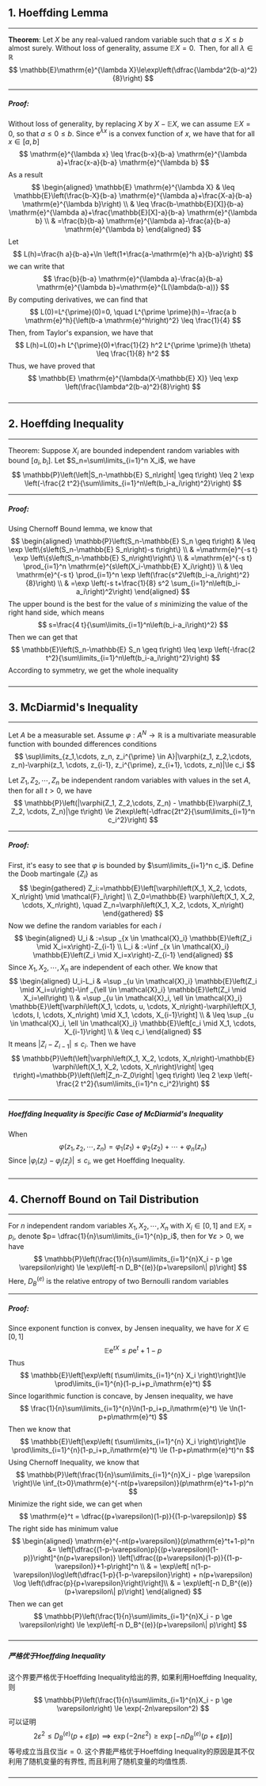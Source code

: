 
## 1. Hoeffding Lemma
___
**Theorem**: Let $X$ be any real-valued random variable such that $a\le X \le b$ almost surely. Without loss of generality, assume $\mathbb{E}X = 0$.  Then, for all $\lambda \in \mathbb{R}$  
$$
\mathbb{E}\mathrm{e}^{\lambda X}\le\exp\left(\dfrac{\lambda^2(b-a)^2}{8}\right) 
$$
___
##### Proof: 
Without loss of generality, by replacing $X$ by $X-\mathbb{E} X$, we can assume $\mathbb{E} X=0$, so that $a \leq 0 \leq b$. Since $\mathrm{e}^{\lambda x}$ is a convex function of $x$, we have that for all $x \in[a, b]$
$$
\mathrm{e}^{\lambda x} \leq \frac{b-x}{b-a} \mathrm{e}^{\lambda a}+\frac{x-a}{b-a} \mathrm{e}^{\lambda b}
$$
As a result
$$
\begin{aligned}
\mathbb{E} \mathrm{e}^{\lambda X} & \leq \mathbb{E}\left(\frac{b-X}{b-a} \mathrm{e}^{\lambda a}+\frac{X-a}{b-a} \mathrm{e}^{\lambda b}\right) \\
& \leq \frac{b-\mathbb{E}[X]}{b-a} \mathrm{e}^{\lambda a}+\frac{\mathbb{E}[X]-a}{b-a} \mathrm{e}^{\lambda b} \\
& =\frac{b}{b-a} \mathrm{e}^{\lambda a}-\frac{a}{b-a} \mathrm{e}^{\lambda b}
\end{aligned}
$$
Let
$$
L(h)=\frac{h a}{b-a}+\ln \left(1+\frac{a-\mathrm{e}^h a}{b-a}\right)
$$
we can write that
$$
\frac{b}{b-a} \mathrm{e}^{\lambda a}-\frac{a}{b-a} \mathrm{e}^{\lambda b}=\mathrm{e}^{L(\lambda(b-a))}
$$
By computing derivatives, we can find that
$$
L(0)=L^{\prime}(0)=0, \quad L^{\prime \prime}(h)=-\frac{a b \mathrm{e}^h}{\left(b-a \mathrm{e}^h\right)^2} \leq \frac{1}{4}
$$
Then, from Taylor's expansion, we have that
$$
L(h)=L(0)+h L^{\prime}(0)+\frac{1}{2} h^2 L^{\prime \prime}(h \theta) \leq \frac{1}{8} h^2
$$
Thus, we have proved that
$$
\mathbb{E} \mathrm{e}^{\lambda(X-\mathbb{E} X)} \leq \exp \left(\frac{\lambda^2(b-a)^2}{8}\right)
$$
#####
___
## 2. Hoeffding Inequality
___
Theorem: Suppose $X_i$ are bounded independent random variables with bound $\left[a_i, b_i\right]$. Let $S_n=\sum\limits_{i=1}^n X_i$, we have
$$
\mathbb{P}\left(\left|S_n-\mathbb{E} S_n\right| \geq t\right) \leq 2 \exp \left(-\frac{2 t^2}{\sum\limits_{i=1}^n\left(b_i-a_i\right)^2}\right)
$$
___
##### Proof: 
Using Chernoff Bound lemma, we know that
$$
\begin{aligned}
\mathbb{P}\left(S_n-\mathbb{E} S_n \geq t\right) & \leq \exp \left\{s\left(S_n-\mathbb{E} S_n\right)-s t\right\} \\
& =\mathrm{e}^{-s t} \exp \left\{s\left(S_n-\mathbb{E} S_n\right)\right\} \\
& =\mathrm{e}^{-s t} \prod_{i=1}^n \mathrm{e}^{s\left(X_i-\mathbb{E} X_i\right)} \\
& \leq \mathrm{e}^{-s t} \prod_{i=1}^n \exp \left(\frac{s^2\left(b_i-a_i\right)^2}{8}\right) \\
& =\exp \left(-s t+\frac{1}{8} s^2 \sum_{i=1}^n\left(b_i-a_i\right)^2\right)
\end{aligned}
$$
The upper bound is the best for the value of $s$ minimizing the value of the right hand side, which means
$$
s=\frac{4 t}{\sum\limits_{i=1}^n\left(b_i-a_i\right)^2}
$$
Then we can get that
$$
\mathbb{E}\left(S_n-\mathbb{E} S_n \geq t\right) \leq \exp \left(-\frac{2 t^2}{\sum\limits_{i=1}^n\left(b_i-a_i\right)^2}\right)
$$
According to symmetry, we get the whole inequality
#####
___

## 3. McDiarmid's Inequality
___
Let $A$ be a measurable set. Assume $\varphi: A^N\to \mathbb{R}$ is a multivariate measurable function with bounded differences conditions
$$
\sup\limits_{z_1,\cdots, z_n, z_i^{\prime} \in A}|\varphi(z_1, z_2,\cdots, z_n)-\varphi(z_1, \cdots, z_{i-1}, z_i^{\prime}, z_{i+1}, \cdots, z_n)|\le c_i
$$

Let $Z_1, Z_2, \cdots, Z_n$ be independent random variables with values in the set $A$, then for all $t>0$, we have
$$
\mathbb{P}\left(|\varphi(Z_1, Z_2,\cdots, Z_n) - \mathbb{E}\varphi(Z_1, Z_2, \cdots, Z_n)|\ge t\right) \le 2\exp\left(-\dfrac{2t^2}{\sum\limits_{i=1}^n c_i^2}\right)
$$
___
##### Proof: 
First, it's easy to see that $\varphi$ is bounded by $\sum\limits_{i=1}^n c_i$. Define the Doob martingale $\left\{Z_i\right\}$ as
$$
\begin{gathered}
Z_i:=\mathbb{E}\left[\varphi\left(X_1, X_2, \cdots, X_n\right) \mid \mathcal{F}_i\right] \\
Z_0=\mathbb{E} \varphi\left(X_1, X_2, \cdots, X_n\right), \quad Z_n=\varphi\left(X_1, X_2, \cdots, X_n\right)
\end{gathered}
$$
Now we define the random variables for each $i$
$$
\begin{aligned}
U_i & :=\sup _{x \in \mathcal{X}_i} \mathbb{E}\left(Z_i \mid X_i=x\right)-Z_{i-1} \\
L_i & :=\inf _{x \in \mathcal{X}_i} \mathbb{E}\left(Z_i \mid X_i=x\right)-Z_{i-1}
\end{aligned}
$$
Since $X_1, X_2, \cdots, X_n$ are independent of each other. We know that
$$
\begin{aligned}
U_i-L_i & =\sup _{u \in \mathcal{X}_i} \mathbb{E}\left(Z_i \mid X_i=u\right)-\inf _{\ell \in \mathcal{X}_i} \mathbb{E}\left(Z_i \mid X_i=\ell\right) \\
& =\sup _{u \in \mathcal{X}_i, \ell \in \mathcal{X}_i} \mathbb{E}\left[\varphi\left(X_1, \cdots, u, \cdots, X_n\right)-\varphi\left(X_1, \cdots, l, \cdots, X_n\right) \mid X_1, \cdots, X_{i-1}\right] \\
& \leq \sup _{u \in \mathcal{X}_i, \ell \in \mathcal{X}_i} \mathbb{E}\left[c_i \mid X_1, \cdots, X_{i-1}\right] \\
& \leq c_i
\end{aligned}
$$
It means $\left|Z_i-Z_{i-1}\right| \leq c_i$. Then we have
$$
\mathbb{P}\left(\left|\varphi\left(X_1, X_2, \cdots, X_n\right)-\mathbb{E} \varphi\left(X_1, X_2, \cdots, X_n\right)\right| \geq t\right)=\mathbb{P}\left(\left|Z_n-Z_0\right| \geq t\right) \leq 2 \exp \left(-\frac{2 t^2}{\sum\limits_{i=1}^n c_i^2}\right)
$$
#####
___
##### Hoeffding Inequality is Specific Case of McDiarmid's Inequality
When
$$
\varphi\left(z_1, z_2, \cdots, z_n\right)=\varphi_1\left(z_1\right)+\varphi_2\left(z_2\right)+\cdots+\varphi_n\left(z_n\right)
$$
Since $\left|\varphi_i\left(z_i\right)-\varphi_j\left(z_j\right)\right| \leq c_i$, we get Hoeffding Inequality.
#####
___


## 4. Chernoff Bound on Tail Distribution
___
For $n$ independent random variables $X_1, X_2,\cdots, X_n$ with $X_i\in [0,1]$ and $\mathbb{E}X_i=p_i$, denote $p= \dfrac{1}{n}\sum\limits_{i=1}^{n}p_i$, then for $\forall \varepsilon>0$, we have
$$
\mathbb{P}\left(\frac{1}{n}\sum\limits_{i=1}^{n}X_i - p \ge \varepsilon\right) \le \exp\left[-n D_B^{(e)}(p+\varepsilon\| p)\right]
$$
Here, $D_B^{(e)}$ is the relative entropy of two Bernoulli random variables

___
##### Proof: 
Since exponent function is convex, by Jensen inequality, we have for $X\in [0,1]$
$$
\mathbb{E}\mathrm{e}^{tX} \le p \mathrm{e}^t+1-p
$$
Thus
$$
\mathbb{E}\left[\exp\left( t\sum\limits_{i=1}^{n} X_i  \right)\right]\le \prod\limits_{i=1}^{n}(1-p_i+p_i\mathrm{e}^t) 
$$
Since logarithmic function is concave, by Jensen inequality, we have
$$
\frac{1}{n}\sum\limits_{i=1}^{n}\ln(1-p_i+p_i\mathrm{e}^t) \le \ln(1-p+p\mathrm{e}^t) 
$$
Then we know that
$$
\mathbb{E}\left[\exp\left( t\sum\limits_{i=1}^{n} X_i  \right)\right]\le \prod\limits_{i=1}^{n}(1-p_i+p_i\mathrm{e}^t) \le (1-p+p\mathrm{e}^t)^n
$$
Using Chernoff Inequality, we know that
$$
\mathbb{P}\left(\frac{1}{n}\sum\limits_{i=1}^{n}X_i - p\ge \varepsilon \right)\le \inf_{t>0}\mathrm{e}^{-nt(p+\varepsilon)}(p\mathrm{e}^t+1-p)^n
$$
Minimize the right side, we can get when 
$$
\mathrm{e}^t = \dfrac{(p+\varepsilon)(1-p)}{(1-p-\varepsilon)p}
$$
The right side has minimum value
$$
\begin{aligned}
\mathrm{e}^{-nt(p+\varepsilon)}(p\mathrm{e}^t+1-p)^n &= \left[\dfrac{(1-p-\varepsilon)p}{(p+\varepsilon)(1-p)}\right]^{n(p+\varepsilon)}  \left[\dfrac{(p+\varepsilon)(1-p)}{(1-p-\varepsilon)}+1-p\right]^n \\ 
& = \exp\left[  n(1-p-\varepsilon)\log\left(\dfrac{1-p}{1-p-\varepsilon}\right) + n(p+\varepsilon) \log \left(\dfrac{p}{p+\varepsilon}\right)\right]\\
& = \exp\left[-n D_B^{(e)}(p+\varepsilon\| p)\right]
\end{aligned}
$$
Then we can get
$$
\mathbb{P}\left(\frac{1}{n}\sum\limits_{i=1}^{n}X_i - p \ge \varepsilon\right) \le \exp\left[-n D_B^{(e)}(p+\varepsilon\| p)\right]
$$
#####
___
##### 严格优于Hoeffding Inequality
这个界要严格优于Hoeffding Inequality给出的界, 如果利用Hoeffding Inequality, 则
$$
\mathbb{P}\left(\frac{1}{n}\sum\limits_{i=1}^{n}X_i - p \ge \varepsilon\right)  \le \exp(-2n\varepsilon^2)
$$
可以证明
$$
2\varepsilon^2 \le D_B^{(e)}(p+\varepsilon\|p) \implies \exp(-2n\varepsilon^2) \geq \exp\left[-n D_B^{(e)}(p+\varepsilon\| p)\right]
$$
等号成立当且仅当$\varepsilon=0$. 这个界能严格优于Hoeffding Inequality的原因是其不仅利用了随机变量的有界性, 而且利用了随机变量的均值性质. 
#####
___
